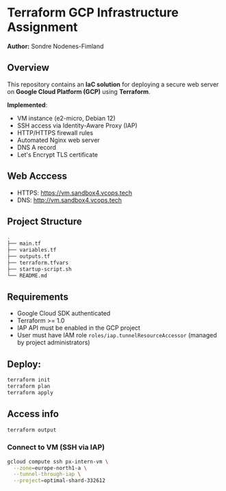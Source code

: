 # Terraform GCP Infrastructure Assignment

**Author:** Sondre Nodenes-Fimland

## Overview
This repository contains an **IaC solution** for deploying a secure web server on **Google Cloud Platform (GCP)** using **Terraform**.



**Implemented**:
- VM instance (e2-micro, Debian 12)
- SSH access via Identity-Aware Proxy (IAP)
- HTTP/HTTPS firewall rules
- Automated Nginx web server
- DNS A record
- Let's Encrypt TLS certificate

## Web Acccess
- HTTPS: https://vm.sandbox4.vcops.tech
- DNS: http://vm.sandbox4.vcops.tech

## Project Structure
```bash
.
├── main.tf
├── variables.tf
├── outputs.tf
├── terraform.tfvars
├── startup-script.sh
└── README.md
```

## Requirements
- Google Cloud SDK authenticated
- Terraform >= 1.0
- IAP API must be enabled in the GCP project
- User must have IAM role `roles/iap.tunnelResourceAccessor` (managed by project administrators)

## Deploy:
```bash 
terraform init
terraform plan
terraform apply
```

## Access info
```bash
terraform output
```

### Connect to VM (SSH via IAP)
```bash
gcloud compute ssh px-intern-vm \
  --zone=europe-north1-a \
  --tunnel-through-iap \
  --project=optimal-shard-332612
```


